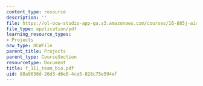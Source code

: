 ```yaml
---
content_type: resource
description: ''
file: https://ol-ocw-studio-app-qa.s3.amazonaws.com/courses/16-885j-aircraft-systems-engineering-fall-2004/88a9638d26d3d6e04ce5828c75e594ef_f_111_team_bio.pdf
file_type: application/pdf
learning_resource_types:
- Projects
ocw_type: OCWFile
parent_title: Projects
parent_type: CourseSection
resourcetype: Document
title: f_111_team_bio.pdf
uid: 88a9638d-26d3-d6e0-4ce5-828c75e594ef
---
```

